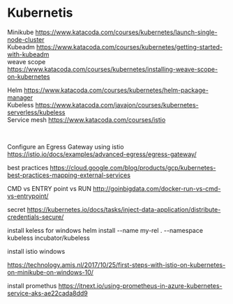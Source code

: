 # Kubernetis

Minikube
https://www.katacoda.com/courses/kubernetes/launch-single-node-cluster
<br>
Kubeadm
https://www.katacoda.com/courses/kubernetes/getting-started-with-kubeadm
<br>
weave scope<br>
https://www.katacoda.com/courses/kubernetes/installing-weave-scope-on-kubernetes<br>

Helm
https://www.katacoda.com/courses/kubernetes/helm-package-manager
<br>
Kubeless
https://www.katacoda.com/javajon/courses/kubernetes-serverless/kubeless
<br>
Service mesh
https://www.katacoda.com/courses/istio

<br>



Configure an Egress Gateway using istio
https://istio.io/docs/examples/advanced-egress/egress-gateway/

best practices
https://cloud.google.com/blog/products/gcp/kubernetes-best-practices-mapping-external-services


CMD vs ENTRY point vs RUN 
http://goinbigdata.com/docker-run-vs-cmd-vs-entrypoint/

secret
https://kubernetes.io/docs/tasks/inject-data-application/distribute-credentials-secure/

install keless for windows
helm install --name my-rel . --namespace kubeless incubator/kubeless

install istio windows

https://technology.amis.nl/2017/10/25/first-steps-with-istio-on-kubernetes-on-minikube-on-windows-10/


install promethus
https://itnext.io/using-prometheus-in-azure-kubernetes-service-aks-ae22cada8dd9
